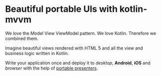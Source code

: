 # Beautiful portable UIs with kotlin-mvvm

We love the Model View ViewModel pattern. We love Kotlin. Therefore we combined them. 


Imagine beautiful views rendered with HTML 5 and all the view and business logic written in Kotlin.


Write your application once and deploy it to *desktop*, **Android**, **iOS** and *browser*
with the help of [portable presenters](https://github.com/dukescript/dukescript-presenters#readme).

